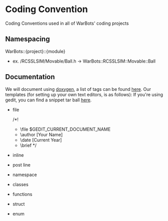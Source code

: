 Coding Convention
=================

Coding Conventions used in all of WarBots' coding projects

Namespacing
-----------
WarBots::{project}::{module}
+ ex. /RCSSLSIM/Movable/Ball.h -> WarBots::RCSSLSIM::Movable::Ball

Documentation
-------------
We will document using [doxygen](http://www.doxygen.org), a list of tags can be found [here](http://www.stack.nl/~dimitri/doxygen/commands.html).
Our templates (for setting up your own text editors, is as follows):
If you're using gedit, you can find a snippet tar ball [here]().
+ file

  /*!
   * \file     $GEDIT_CURRENT_DOCUMENT_NAME
   * \author   [Your Name]
   * \date     [Current Year]
   * \brief
  */

+ inline
+ post line
+ namespace
+ classes
+ functions
+ struct
+ enum